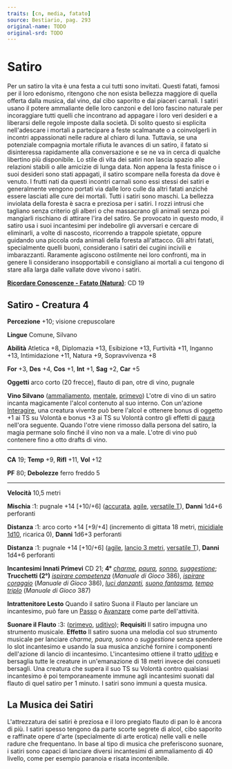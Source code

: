 ```yaml
---
traits: [cn, media, fatato]
source: Bestiario, pag. 293
original-name: TODO
original-srd: TODO
---
```


# Satiro

Per un satiro la vita è una festa a cui tutti sono invitati. Questi fatati,
famosi per il loro edonismo, ritengono che non esista bellezza maggiore di
quella offerta dalla musica, dal vino, dal cibo saporito e dai piaceri carnali.
I satiri usano il potere ammaliante delle loro canzoni e del loro fascino
naturale per incoraggiare tutti quelli che incontrano ad appagare i loro veri
desideri e a liberarsi delle regole imposte dalla società. Di solito questo si
esplicita nell'adescare i mortali a partecipare a feste scalmanate o a
coinvolgerli in incontri appassionati nelle radure al chiaro di luna. Tuttavia,
se una potenziale compagnia mortale rifiuta le avances di un satiro, il fatato
si disinteressa rapidamente alla conversazione e se ne va in cerca di qualche
libertino più disponibile. Lo stile di vita dei satiri non lascia spazio alle
relazioni stabili o alle amicizie di lunga data. Non appena la festa finisce o i
suoi desideri sono stati appagati, il satiro scompare nella foresta da dove è
venuto. I frutti nati da questi incontri carnali sono essi stessi dei satiri e
generalmente vengono portati via dalle loro culle da altri fatati anziché essere
lasciati alle cure dei mortali. Tutti i satiri sono maschi. La bellezza
inviolata della foresta è sacra e preziosa per i satiri. I rozzi intrusi che
tagliano senza criterio gli alberi o che massacrano gli animali senza poi
mangiarli rischiano di attirare l'ira del satiro. Se provocato in questo modo,
il satiro usa i suoi incantesimi per indebolire gli avversari e cercare di
eliminarli, a volte di nascosto, ricorrendo a trappole spietate, oppure guidando
una piccola orda animali della foresta all'attacco. Gli altri fatati,
specialmente quelli buoni, considerano i satiri dei cugini incivili e
imbarazzanti. Raramente agiscono ostilmente nei loro confronti, ma in genere li
considerano insopportabili e consigliano ai mortali a cui tengono di stare alla
larga dalle vallate dove vivono i satiri.

**[Ricordare Conoscenze - Fatato (Natura)](/azioni/abilita/ricordare-conoscenze)**:
CD 19

## Satiro - Creatura 4

**Percezione** +10; visione crepuscolare

**Lingue** Comune, Silvano

**Abilità** Atletica +8, Diplomazia +13, Esibizione +13, Furtività +11, Inganno
+13, Intimidazione +11, Natura +9, Sopravvivenza +8

**For** +3, **Des** +4, **Cos** +1, **Int** +1, **Sag** +2, **Car** +5

**Oggetti** arco corto (20 frecce), flauto di pan, otre di vino, pugnale

**Vino Silvano** ([ammaliamento](/tratti/ammaliamento),
[mentale](/tratti/mentale), [primevo](/tratti/primevo)) L'otre di vino di un
satiro incanta magicamente l'alcol contenuto al suo interno. Con un'azione
[Interagire](/azioni/interagire), una creatura vivente può bere l'alcol e
ottenere bonus di oggetto +1 ai TS su Volontà e bonus +3 ai TS su Volontà contro
gli effetti di [paura](/tratti/paura) nell'ora seguente. Quando l'otre viene
rimosso dalla persona del satiro, la magia permane solo finché il vino non va a
male. L'otre di vino può contenere fino a otto drafts di vino.

---

**CA** 19; **Temp** +9, **Rifl** +11, **Vol** +12

**PF** 80; **Debolezze** ferro freddo 5

---

**Velocità** 10,5 metri

**Mischia** :1: pugnale +14 \[+10/+6] ([accurata](/tratti/accurata),
[agile](/tratti/agile), [versatile T](/tratti/versatile)), **Danni** 1d4+6
perforanti

**Distanza** :1: arco corto +14 \[+9/+4] (incremento di gittata 18 metri,
[micidiale 1d10](/tratti/micidiale), ricarica 0), **Danni** 1d6+3 perforanti

**Distanza** :1: pugnale +14 \[+10/+6] ([agile](/tratti/agile),
[lancio 3 metri](/tratti/lancio), [versatile T](/tratti/versatile)), **Danni**
1d4+6 perforanti

**Incantesimi Innati Primevi** CD 21; **4°** _[charme](/incantesimi/charme),
[paura](/incantesimi/paura), [sonno](/incantesimi/sonno),
[suggestione](/incantesimi/suggestione)_; **Trucchetti (2°)**
_[ispirare competenza](/incantesimi/incantesimi-focalizzati)_ (_Manuale di
Gioco_ 386), _[ispirare coraggio](/incantesimi/incantesimi-focalizzati)_
(_Manuale di Gioco_ 386), _[luci danzanti](/incantesimi/luci-danzanti),
[suono fantasma](/incantesimi/suono-fantasma),
[tempo triplo](/incantesimi/incantesimi-focalizzati)_ (_Manuale di Gioco_ 387)

**Intrattenitore Lesto** Quando il satiro Suona il Flauto per lanciare un
incantesimo, può fare un [Passo](/azioni/passo) o [Avanzare](/azioni/avanzare)
come parte dell'attività.

**Suonare il Flauto** :3: ([primevo](/tratti/primevo),
[uditivo](/tratti/uditivo)); **Requisiti** Il satiro impugna uno strumento
musicale. **Effetto** Il satiro suona una melodia col suo strumento musicale per
lanciare _charme, paura, sonno_ o _suggestione_ senza spendere lo slot
incantesimo e usando la sua musica anziché fornire i componenti dell'azione di
lancio di incantesimo. L'incantesimo ottiene il tratto
[uditivo](/tratti/uditivo) e bersaglia tutte le creature in un'emanazione di 18
metri invece dei consueti bersagli. Una creatura che supera il suo TS su Volontà
contro qualsiasi incantesimo è poi temporaneamente immune agli incantesimi
suonati dal flauto di quel satiro per 1 minuto. I satiri sono immuni a questa
musica.

## **La Musica dei Satiri**

L'attrezzatura dei satiri è preziosa e il loro pregiato flauto di pan lo è
ancora di più. I satiri spesso tengono da parte scorte segrete di alcol, cibo
saporito e raffinate opere d'arte (specialmente di arte erotica) nelle valli e
nelle radure che frequentano. ln base al tipo di musica che preferiscono
suonare, i satiri sono capaci di lanciare diversi incantesimi di ammaliamento di
40 livello, come per esempio paranoia e risata incontenibile.
